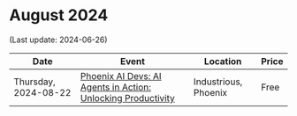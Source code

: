 # August 2024

(Last update: 2024-06-26)

| Date | Event | Location | Price |
| ---- | ----- | -------- | ----- |
| Thursday, 2024-08-22 |[Phoenix AI Devs: AI Agents in Action: Unlocking Productivity](https://www.meetup.com/phx-ai-devs/events/301784443/) | Industrious, Phoenix | Free |
